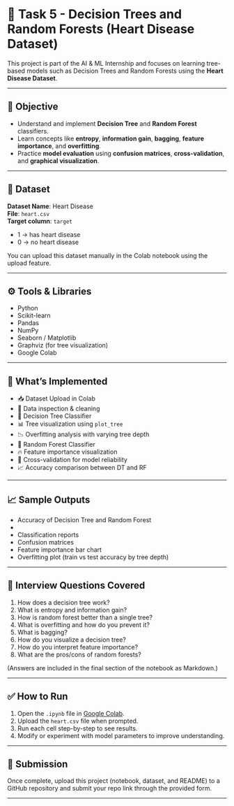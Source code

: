 # 🧠 Task 5 - Decision Trees and Random Forests (Heart Disease Dataset)

This project is part of the AI & ML Internship and focuses on learning tree-based models such as Decision Trees and Random Forests using the **Heart Disease Dataset**.

---

## 📌 Objective

- Understand and implement **Decision Tree** and **Random Forest** classifiers.
- Learn concepts like **entropy**, **information gain**, **bagging**, **feature importance**, and **overfitting**.
- Practice **model evaluation** using **confusion matrices**, **cross-validation**, and **graphical visualization**.

---

## 📂 Dataset

**Dataset Name**: Heart Disease  
**File**: `heart.csv`  
**Target column**: `target`  
- 1 → has heart disease  
- 0 → no heart disease

You can upload this dataset manually in the Colab notebook using the upload feature.

---

## ⚙️ Tools & Libraries

- Python
- Scikit-learn
- Pandas
- NumPy
- Seaborn / Matplotlib
- Graphviz (for tree visualization)
- Google Colab

---

## 🚀 What’s Implemented

- 📥 Dataset Upload in Colab
- 🧼 Data inspection & cleaning
- 🌳 Decision Tree Classifier
- 📊 Tree visualization using `plot_tree`
- 📉 Overfitting analysis with varying tree depth
- 🌲 Random Forest Classifier
- 🔥 Feature importance visualization
- 🔁 Cross-validation for model reliability
- 📈 Accuracy comparison between DT and RF

---

## 📈 Sample Outputs

- Accuracy of Decision Tree and Random Forest
- 
- Classification reports
- Confusion matrices
- Feature importance bar chart
- Overfitting plot (train vs test accuracy by tree depth)

---

## 📘 Interview Questions Covered

1. How does a decision tree work?
2. What is entropy and information gain?
3. How is random forest better than a single tree?
4. What is overfitting and how do you prevent it?
5. What is bagging?
6. How do you visualize a decision tree?
7. How do you interpret feature importance?
8. What are the pros/cons of random forests?

(Answers are included in the final section of the notebook as Markdown.)

---

## ✅ How to Run

1. Open the `.ipynb` file in [Google Colab](https://colab.research.google.com).
2. Upload the `heart.csv` file when prompted.
3. Run each cell step-by-step to see results.
4. Modify or experiment with model parameters to improve understanding.

---

## 📎 Submission

Once complete, upload this project (notebook, dataset, and README) to a GitHub repository and submit your repo link through the provided form.

---
